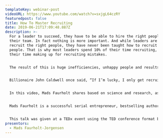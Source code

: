 ```yaml
---
templateKey: webinar-post
videoURL: https://www.youtube.com/watch?v=sxjgL64czRY
featuredpost: false
title: How To Master Recruiting
date: 2019-06-21T17:09:48.887Z
description: >-
  For a leader to succeed, they have to be able to hire the right people for
  their team. In fact nothing is more important. And while leaders are told to
  recruit the right people, they have never been taught how to recruit the right
  people. That is why most leaders spend 10% of their time recruiting, 90% of
  their time making up for recruiting mistakes.


  The result of this is huge inefficiencies, unhappy people and results below what is possible for leaders to achieve, not to mention very expensive and disruptive processes for the organisation when the wrong people are hired. 


  Billionaire John Caldwell once said, “If I’m lucky, I only get recruiting wrong 70% of the time”. But how is it that we accept being wrong so much of the time?


  In this video, Mads Faurholt shares based on science and research, as well as having hired and managed thousands of people; frameworks, processes, and tools for how you can become a world-class recruiter today, and immediately start hiring the right people, that will enable you and your organisation to reach its potential. 


  Mads Faurholt is a successful serial entrepreneur, bestselling author and keynote speaker, having founded and run companies across various sectors including technology, financial services, marketing, HR, food and education, with thousands of employees, and done several exits at valuations of up to over hundreds of million USD. Mads is a former Management Consultant at McKinsey & Company, and received his bachelor from Copenhagen Business School and his MBA from the Massachusetts Institute of Technology.


  This talk was given at a TEDx event using the TED conference format but independently organized by a local community. Learn more at https://www.ted.com/tedx
presentors:
  - Mads Faurholt-Jorgensen
---
```

